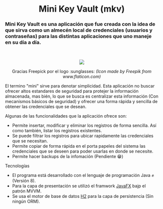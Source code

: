 <h1 align="center">Mini Key Vault (mkv)</h1>

### Mini Key Vault es una aplicación que fue creada con la idea de que sirva como un almecén local de credenciales (usuarios y contraseñas) para las distintas aplicaciones que uno maneje en su día a día.

<br>
<p align="center">
 <img src="https://user-images.githubusercontent.com/22823767/134610621-af4fb670-89d7-4ff8-89a7-2907afd1dab8.png" />
</p>
<p align="center">
 Gracias Freepick por el logo :sunglasses: <i>(Icon made by Freepik from www.flaticon.com)</i>
</p>

El termino "mini" sirve para denotar simplicidad. Esta aplicación no buscar ofrecer altos estandares de seguridad para protejer la información almacenada, mas bién, lo que se busca es centralizar esta información (Con mecanismos básicos de seguridad) y ofrecer una forma rápida y sencilla de obtener las credenciales que se desean.

Algunas de las funcionalidades que la aplicación ofrece son:

* Permite insertar, modificar y eliminar los registros de forma sencilla. Así como también, listar los registros existentes.
* Se puede filtrar los registros para ubicar rapidamente las credenciales que se necesitan.
* Permite copiar de forma rápida en el porta papeles del sistema las credenciales que se deseen para poder usarlas en donde se necesite.
* Permite hacer backups de la infomación (Pendiente :grin:)

Tecnologías
* El programa está desarrollado con el lenguaje de programación Java :fist: (Versión 8).
* Para la capa de presentación se utilizó el framwork [JavaFX](https://openjfx.io) bajp el patrón MVVM.
* Se usa el motor de base de datos [H2](https://www.h2database.com/html/main.html) para la capa de persistencia (Sin ningún ORM).
